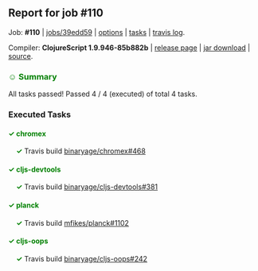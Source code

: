## Report for job #110

Job: **#110** | [jobs/39edd59](https://github.com/cljs-oss/canary/commit/39edd59a71e5035809c681ff1e519542a6e21497) | [options](options.edn) | [tasks](tasks.edn) | [travis log](https://travis-ci.org/cljs-oss/canary/builds/285905635).

Compiler: **ClojureScript 1.9.946-85b882b** | [release page](https://github.com/cljs-oss/canary/releases/tag/r1.9.946-85b882b) | [jar download](https://github.com/cljs-oss/canary/releases/download/r1.9.946-85b882b/clojurescript-1.9.946-85b882b.jar) | [source](https://github.com/clojure/clojurescript/commit/85b882b728984734793d635c923bfab0f71ba00f).

### <b style='color:green'>☺ Summary</b>

All tasks passed! Passed 4 / 4 (executed) of total 4 tasks.

### Executed Tasks

#### <b style='color:green'>&#x2713; chromex</b>
&nbsp;&nbsp;&nbsp;&nbsp;<b style='color:green'>&#x2713;</b> Travis build [binaryage/chromex#468](https://travis-ci.org/binaryage/chromex/builds/285906426)<br>

#### <b style='color:green'>&#x2713; cljs-devtools</b>
&nbsp;&nbsp;&nbsp;&nbsp;<b style='color:green'>&#x2713;</b> Travis build [binaryage/cljs-devtools#381](https://travis-ci.org/binaryage/cljs-devtools/builds/285906414)<br>

#### <b style='color:green'>&#x2713; planck</b>
&nbsp;&nbsp;&nbsp;&nbsp;<b style='color:green'>&#x2713;</b> Travis build [mfikes/planck#1102](https://travis-ci.org/mfikes/planck/builds/285906418)<br>

#### <b style='color:green'>&#x2713; cljs-oops</b>
&nbsp;&nbsp;&nbsp;&nbsp;<b style='color:green'>&#x2713;</b> Travis build [binaryage/cljs-oops#242](https://travis-ci.org/binaryage/cljs-oops/builds/285906424)<br>